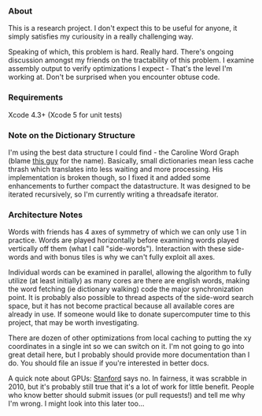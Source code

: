 ### About
This is a research project. I don't expect this to be useful for anyone, it simply satisfies my curiousity in a really challenging way.

Speaking of which, this problem is hard. Really hard. There's ongoing discussion amongst my friends on the tractability of this problem. I examine assembly output to verify optimizations I expect - That's the level I'm working at. Don't be surprised when you encounter obtuse code.

### Requirements
Xcode 4.3+ (Xcode 5 for unit tests)

### Note on the Dictionary Structure
I'm using the best data structure I could find - the Caroline Word Graph (blame [this guy](http://www.pathcom.com/~vadco/cwg.html "Title") for the name). Basically, small dictionaries mean less cache thrash which translates into less waiting and more processing. His implementation is broken though, so I fixed it and added some enhancements to further compact the datastructure. It was designed to be iterated recursively, so I'm currently writing a threadsafe iterator.

### Architecture Notes
Words with friends has 4 axes of symmetry of which we can only use 1 in practice. Words are played horizontally before examining words played vertically off them (what I call "side-words"). Interaction with these side-words and with bonus tiles is why we can't fully exploit all axes.

Individual words can be examined in parallel, allowing the algorithm to fully utilize (at least initially) as many cores are there are english words, making the word fetching (ie dictionary walking) code the major synchronization point. It is probably also possible to thread aspects of the side-word search space, but it has not become practical because all available cores are already in use. If someone would like to donate supercomputer time to this project, that may be worth investigating.

There are dozen of other optimizations from local caching to putting the xy coordinates in a single int so we can switch on it. I'm not going to go into great detail here, but I probably should provide more documentation than I do. You should file an issue if you're interested in better docs.

A quick note about GPUs: [Stanford](http://ppl.stanford.edu/cs315a/pub/Main/CS315aWiki2010/FP_wheelerj_yifanz.pdf "Title") says no. In fairness, it was scrabble in 2010, but it's probably still true that it's a lot of work for little benefit. People who know better should submit issues (or pull requests!) and tell me why I'm wrong. I might look into this later too...
